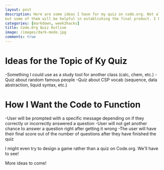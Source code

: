 ```yaml
---
layout: post
description: Here are some ideas I have for my quiz on code.org. Not all of these ideas will be incorporated into the quiz,
but some of them will be helpful in establishing the final product. I hope this inspires others to be creative with their project!
categories: [markdown, week3hacks]
title: Code.Org Quiz Outline
image: /images/dark-mode.jpg
comments: true
---
```


# Ideas for the Topic of Ky Quiz

-Something I could use as a study tool for another class (calc, chem, etc.)
-Quiz about random famous people
-Quiz about CSP vocab (sequence, data abstraction, liquid syntax, etc.)

# How I Want the Code to Function

-User will be prompted with a specific message depending on if they correctly or incorrectly answered a question
-User will not get another chance to answer a question right after getting it wrong
-The user will have their final score out of the number of questions after they have finished the quiz

I might even try to design a game rather than a quiz on Code.org. We'll have to see!

More ideas to come!

